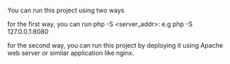You can run this project using two ways

for the first way, you can run php -S <server_addr>:<PORT> e.g php -S 127.0.0.1:8080

for the second way, you can run this project by deploying it using Apache web server or similar application like nginx.
